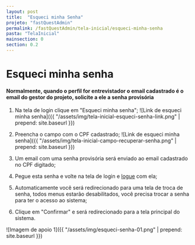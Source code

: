 ```yaml
---
layout: post
title:  "Esqueci minha Senha"
projeto: "fastQuestAdmin"
permalink: /fastQuestAdmin/tela-inicial/esqueci-minha-senha
pasta: "TelaInicial"
mainsection: 0
section: 0.2
---
```

# Esqueci minha senha

#### Normalmente, quando o perfil for entrevistador o email cadastrado é o email do gestor do projeto, solicite a ele a senha provisória

1. Na tela de login clique em "Esqueci minha senha";
![Link de esqueci minha senha]({{ "/assets/img/tela-inicial-esqueci-senha-link.png" | prepend: site.baseurl }})

2. Preencha o campo com o CPF cadastrado;
![Link de esqueci minha senha]({{ "/assets/img/tela-inicial-campo-recuperar-senha.png" | prepend: site.baseurl }})

3. Um email com uma senha provisória será enviado ao email cadastrado no CPF digitado;
4. Pegue esta senha e volte na tela de login e [logue](/fastQuestAdmin/tela-inicial/login) com ela;
5. Automaticamente você será redirecionado para uma tela de troca de senha, todos menus estarão desabilitados, você precisa trocar a senha para ter o acesso ao sistema;
6. Clique em "Confirmar" e será redirecionado para a tela principal do sistema.

![Imagem de apoio 1]({{ "/assets/img/esqueci-senha-01.png" | prepend: site.baseurl }})
